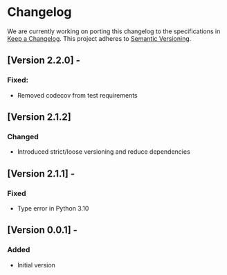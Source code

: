 # Changelog

We are currently working on porting this changelog to the specifications in
[Keep a Changelog](https://keepachangelog.com/en/1.0.0/).
This project adheres to [Semantic Versioning](https://semver.org/spec/v2.0.0.html).

## [Version 2.2.0] -

### Fixed:
* Removed codecov from test requirements

## [Version 2.1.2]

### Changed
* Introduced strict/loose versioning and reduce dependencies

## [Version 2.1.1] -

### Fixed
* Type error in Python 3.10


## [Version 0.0.1] -

### Added
* Initial version
